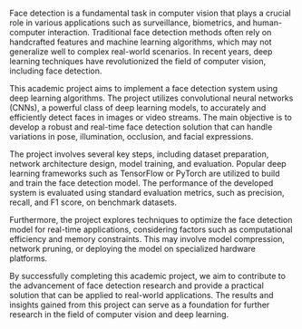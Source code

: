 Face detection is a fundamental task in computer vision that plays a crucial role in various applications such as surveillance, biometrics, and human-computer interaction. Traditional face detection methods often rely on handcrafted features and machine learning algorithms, which may not generalize well to complex real-world scenarios. In recent years, deep learning techniques have revolutionized the field of computer vision, including face detection.

This academic project aims to implement a face detection system using deep learning algorithms. The project utilizes convolutional neural networks (CNNs), a powerful class of deep learning models, to accurately and efficiently detect faces in images or video streams. The main objective is to develop a robust and real-time face detection solution that can handle variations in pose, illumination, occlusion, and facial expressions.

The project involves several key steps, including dataset preparation, network architecture design, model training, and evaluation. Popular deep learning frameworks such as TensorFlow or PyTorch are utilized to build and train the face detection model. The performance of the developed system is evaluated using standard evaluation metrics, such as precision, recall, and F1 score, on benchmark datasets.

Furthermore, the project explores techniques to optimize the face detection model for real-time applications, considering factors such as computational efficiency and memory constraints. This may involve model compression, network pruning, or deploying the model on specialized hardware platforms.

By successfully completing this academic project, we aim to contribute to the advancement of face detection research and provide a practical solution that can be applied to real-world applications. The results and insights gained from this project can serve as a foundation for further research in the field of computer vision and deep learning.
